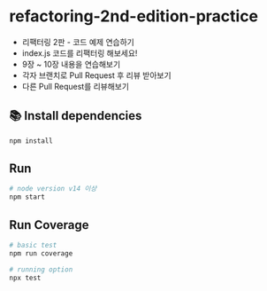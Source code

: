 # refactoring-2nd-edition-practice

- 리팩터링 2판 - 코드 예제 연습하기
- index.js 코드를 리팩터링 해보세요!
- 9장 ~ 10장 내용을 연습해보기
- 각자 브랜치로 Pull Request 후 리뷰 받아보기
- 다른 Pull Request를 리뷰해보기
## 📚 Install dependencies

```sh
npm install
```

## Run

```sh
# node version v14 이상
npm start
```

## Run Coverage

```sh
# basic test
npm run coverage

# running option
npx test
```

